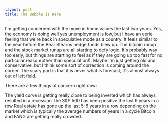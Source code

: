 ```yaml
---
layout: post
title: The Bubble is Here
---
```

I'm getting concerned with the move in home values the last two years.  Yes, the economy is doing well yes unemployment is low, but I have an
eerie feeling that we're back in speculative mode as a country.  It feels similar to the year before the Bear Stearns hedge funds blew up.
The bitcoin runup and the stock market runup are all starting to defy logic.  It's probably way too early, but things are starting to feel 
as if they are going up too fast for no particular reason(other than speculation!).  Maybe I'm just getting old and conservative, but I think some sort of correction is coming around the corner.  The scary part is that
it is never what is forecast, it's almost always out of left field.  

There are a few things of concern right now:

The yield curve is getting really close to  being inverted which has always resulted in a recession
The S&P 500 has been positive the last 9 years in a row
Real estate has gone up the last 5-6 years in a row depending on the market which is typically the average numbers of years in a cycle
Bitcoin and FANG are getting really crowded.
